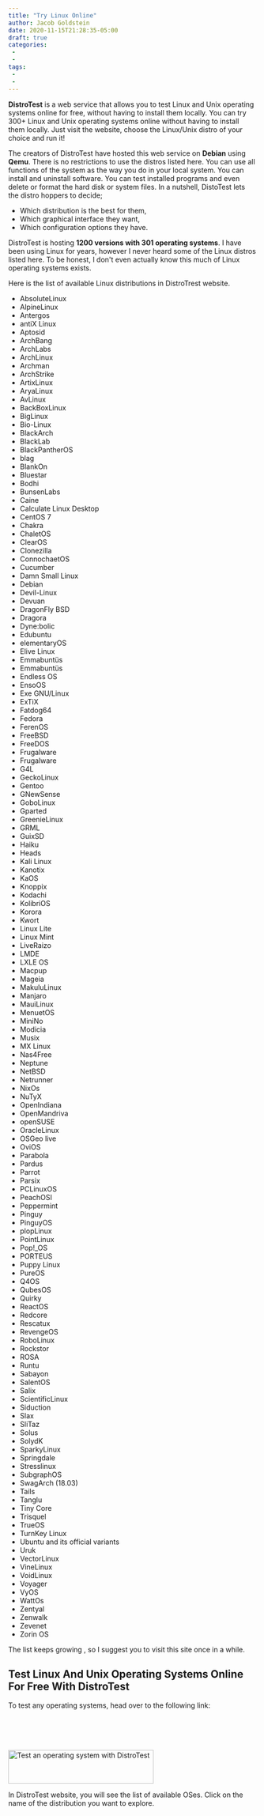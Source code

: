 ```yaml
---
title: "Try Linux Online"
author: Jacob Goldstein
date: 2020-11-15T21:28:35-05:00
draft: true
categories:
 -
 -
tags:
 -
 -
---
```


**DistroTest** is a web service that allows you to test Linux and Unix
operating systems online for free, without having to install them
locally. You can try 300+ Linux and Unix operating systems online
without having to install them locally. Just visit the website, choose
the Linux/Unix distro of your choice and run it!

The creators of DistroTest have hosted this web service on **Debian**
using **Qemu**. There is no restrictions to use the distros listed here.
You can use all functions of the system as the way you do in your local
system. You can install and uninstall software. You can test installed
programs and even delete or format the hard disk or system files. In a
nutshell, DistoTest lets the distro hoppers to decide;

<span class="underline"></span>

-   Which distribution is the best for them,
-   Which graphical interface they want,
-   Which configuration options they have.

DistroTest is hosting **1200 versions with 301 operating systems**. I
have been using Linux for years, however I never heard some of the Linux
distros listed here. To be honest, I don't even actually know this much
of Linux operating systems exists.

Here is the list of available Linux distributions in DistroTrest
website.

-   AbsoluteLinux
-   AlpineLinux
-   Antergos
-   antiX Linux
-   Aptosid
-   ArchBang
-   ArchLabs
-   ArchLinux
-   Archman
-   ArchStrike
-   ArtixLinux
-   AryaLinux
-   AvLinux
-   BackBoxLinux
-   BigLinux
-   Bio-Linux
-   BlackArch
-   BlackLab
-   BlackPantherOS
-   blag
-   BlankOn
-   Bluestar
-   Bodhi
-   BunsenLabs
-   Caine
-   Calculate Linux Desktop
-   CentOS 7
-   Chakra
-   ChaletOS
-   ClearOS
-   Clonezilla
-   ConnochaetOS
-   Cucumber
-   Damn Small Linux
-   Debian
-   Devil-Linux
-   Devuan
-   DragonFly BSD
-   Dragora
-   Dyne:bolic
-   Edubuntu
-   elementaryOS
-   Elive Linux
-   Emmabuntüs
-   Emmabuntüs
-   Endless OS
-   EnsoOS
-   Exe GNU/Linux
-   ExTiX
-   Fatdog64
-   Fedora
-   FerenOS
-   FreeBSD
-   FreeDOS
-   Frugalware
-   Frugalware
-   G4L
-   GeckoLinux
-   Gentoo
-   GNewSense
-   GoboLinux
-   Gparted
-   GreenieLinux
-   GRML
-   GuixSD
-   Haiku
-   Heads
-   Kali Linux
-   Kanotix
-   KaOS
-   Knoppix
-   Kodachi
-   KolibriOS
-   Korora
-   Kwort
-   Linux Lite
-   Linux Mint
-   LiveRaizo
-   LMDE
-   LXLE OS
-   Macpup
-   Mageia
-   MakuluLinux
-   Manjaro
-   MauiLinux
-   MenuetOS
-   MiniNo
-   Modicia
-   Musix
-   MX Linux
-   Nas4Free
-   Neptune
-   NetBSD
-   Netrunner
-   NixOs
-   NuTyX
-   OpenIndiana
-   OpenMandriva
-   openSUSE
-   OracleLinux
-   OSGeo live
-   OviOS
-   Parabola
-   Pardus
-   Parrot
-   Parsix
-   PCLinuxOS
-   PeachOSI
-   Peppermint
-   Pinguy
-   PinguyOS
-   plopLinux
-   PointLinux
-   Pop!\_OS
-   PORTEUS
-   Puppy Linux
-   PureOS
-   Q4OS
-   QubesOS
-   Quirky
-   ReactOS
-   Redcore
-   Rescatux
-   RevengeOS
-   RoboLinux
-   Rockstor
-   ROSA
-   Runtu
-   Sabayon
-   SalentOS
-   Salix
-   ScientificLinux
-   Siduction
-   Slax
-   SliTaz
-   Solus
-   SolydK
-   SparkyLinux
-   Springdale
-   Stresslinux
-   SubgraphOS
-   SwagArch (18.03)
-   Tails
-   Tanglu
-   Tiny Core
-   Trisquel
-   TrueOS
-   TurnKey Linux
-   Ubuntu and its official variants
-   Uruk
-   VectorLinux
-   VineLinux
-   VoidLinux
-   Voyager
-   VyOS
-   WattOs
-   Zentyal
-   Zenwalk
-   Zevenet
-   Zorin OS

The list keeps growing , so I suggest you to visit this site once in a
while.

Test Linux And Unix Operating Systems Online For Free With DistroTest
---------------------------------------------------------------------

To test any operating systems, head over to the following link:

[<img src="data:image/svg+xml,%3Csvg%20xmlns=&#39;http://www.w3.org/2000/svg&#39;%20viewBox=&#39;0%200%20294%2068&#39;%3E%3C/svg%3E" title="Test an operating system with DistroTest" alt="Test an operating system with DistroTest" class="aligncenter wp-image-13718 size-full" width="294" height="68" /><img src="https://ostechnix.com/wp-content/uploads/2018/07/button_distrotest.png" title="Test an operating system with DistroTest" alt="Test an operating system with DistroTest" class="aligncenter wp-image-13718 size-full" width="294" height="68" />](https://distrotest.net/)

In DistroTest website, you will see the list of available OSes. Click on
the name of the distribution you want to explore.

<img src="data:image/svg+xml,%3Csvg%20xmlns=&#39;http://www.w3.org/2000/svg&#39;%20viewBox=&#39;0%200%201354%20580&#39;%3E%3C/svg%3E" title="Test Linux And Unix Operating Systems Online For Free With DistroTest" alt="Test Linux And Unix Operating Systems Online For Free With DistroTest" class="wp-image-24930 size-full" width="1354" height="580" />

<img src="https://ostechnix.com/wp-content/uploads/2019/07/Test-Linux-And-Unix-Operating-Systems-Online-For-Free-With-DistroTest.png" title="Test Linux And Unix Operating Systems Online For Free With DistroTest" alt="Test Linux And Unix Operating Systems Online For Free With DistroTest" class="wp-image-24930 size-full" sizes="(max-width: 1354px) 100vw, 1354px" srcset="https://ostechnix.com/wp-content/uploads/2019/07/Test-Linux-And-Unix-Operating-Systems-Online-For-Free-With-DistroTest.png 1354w, https://ostechnix.com/wp-content/uploads/2019/07/Test-Linux-And-Unix-Operating-Systems-Online-For-Free-With-DistroTest-300x129.png 300w, https://ostechnix.com/wp-content/uploads/2019/07/Test-Linux-And-Unix-Operating-Systems-Online-For-Free-With-DistroTest-1024x439.png 1024w, https://ostechnix.com/wp-content/uploads/2019/07/Test-Linux-And-Unix-Operating-Systems-Online-For-Free-With-DistroTest-768x329.png 768w, https://ostechnix.com/wp-content/uploads/2019/07/Test-Linux-And-Unix-Operating-Systems-Online-For-Free-With-DistroTest-1170x501.png 1170w, https://ostechnix.com/wp-content/uploads/2019/07/Test-Linux-And-Unix-Operating-Systems-Online-For-Free-With-DistroTest-585x251.png 585w" width="1354" height="580" />

Test Linux And Unix Operating Systems Online For Free With DistroTest

To try a Linux distribution of your choice just click on its link and
then click Start button. I am going to test Arch Linux.

<img src="data:image/svg+xml,%3Csvg%20xmlns=&#39;http://www.w3.org/2000/svg&#39;%20viewBox=&#39;0%200%201366%20690&#39;%3E%3C/svg%3E" title="Test Arch Linux Online For Free With DistroTest" alt="Test Arch Linux Online For Free With DistroTest" class="wp-image-24931 size-full" width="1366" height="690" />

<img src="https://ostechnix.com/wp-content/uploads/2019/07/Test-Arch-Linux-Online-For-Free-With-DistroTest.png" title="Test Arch Linux Online For Free With DistroTest" alt="Test Arch Linux Online For Free With DistroTest" class="wp-image-24931 size-full" sizes="(max-width: 1366px) 100vw, 1366px" srcset="https://ostechnix.com/wp-content/uploads/2019/07/Test-Arch-Linux-Online-For-Free-With-DistroTest.png 1366w, https://ostechnix.com/wp-content/uploads/2019/07/Test-Arch-Linux-Online-For-Free-With-DistroTest-300x152.png 300w, https://ostechnix.com/wp-content/uploads/2019/07/Test-Arch-Linux-Online-For-Free-With-DistroTest-1024x517.png 1024w, https://ostechnix.com/wp-content/uploads/2019/07/Test-Arch-Linux-Online-For-Free-With-DistroTest-768x388.png 768w, https://ostechnix.com/wp-content/uploads/2019/07/Test-Arch-Linux-Online-For-Free-With-DistroTest-1170x591.png 1170w, https://ostechnix.com/wp-content/uploads/2019/07/Test-Arch-Linux-Online-For-Free-With-DistroTest-585x295.png 585w" width="1366" height="690" />

Test Arch Linux Online For Free With DistroTest

Now, the Arch Linux live system will start in a new browser window and
you can view it from the built-in **noVNC viewer**. Please enable/allow
the pop-ups in your web browser for this site, otherwise you can't see
the noVNC pop-up window. Also make sure the port range **5700 to 5999**
are not blocked by your firewall or router.

Hit ENTER to continue:

<img src="data:image/svg+xml,%3Csvg%20xmlns=&#39;http://www.w3.org/2000/svg&#39;%20viewBox=&#39;0%200%201366%20690&#39;%3E%3C/svg%3E" title="Try Arch Linux online with DistroTest" alt="Try Arch Linux online with DistroTest" class="wp-image-24932 size-full" width="1366" height="690" />

<img src="https://ostechnix.com/wp-content/uploads/2019/07/Try-Arch-Linux-online-with-DistroTest.png" title="Try Arch Linux online with DistroTest" alt="Try Arch Linux online with DistroTest" class="wp-image-24932 size-full" sizes="(max-width: 1366px) 100vw, 1366px" srcset="https://ostechnix.com/wp-content/uploads/2019/07/Try-Arch-Linux-online-with-DistroTest.png 1366w, https://ostechnix.com/wp-content/uploads/2019/07/Try-Arch-Linux-online-with-DistroTest-300x152.png 300w, https://ostechnix.com/wp-content/uploads/2019/07/Try-Arch-Linux-online-with-DistroTest-1024x517.png 1024w, https://ostechnix.com/wp-content/uploads/2019/07/Try-Arch-Linux-online-with-DistroTest-768x388.png 768w, https://ostechnix.com/wp-content/uploads/2019/07/Try-Arch-Linux-online-with-DistroTest-1170x591.png 1170w, https://ostechnix.com/wp-content/uploads/2019/07/Try-Arch-Linux-online-with-DistroTest-585x295.png 585w" width="1366" height="690" />

Try Arch Linux online with DistroTest

Here is Arch Linux latest edition running in Firefox browser:

<img src="data:image/svg+xml,%3Csvg%20xmlns=&#39;http://www.w3.org/2000/svg&#39;%20viewBox=&#39;0%200%201366%20690&#39;%3E%3C/svg%3E" title="Arch Linux is running in browser" alt="Arch Linux is running in browser" class="wp-image-24933 size-full" width="1366" height="690" />

<img src="https://ostechnix.com/wp-content/uploads/2019/07/Arch-Linux-is-running-in-browser.png" title="Arch Linux is running in browser" alt="Arch Linux is running in browser" class="wp-image-24933 size-full" sizes="(max-width: 1366px) 100vw, 1366px" srcset="https://ostechnix.com/wp-content/uploads/2019/07/Arch-Linux-is-running-in-browser.png 1366w, https://ostechnix.com/wp-content/uploads/2019/07/Arch-Linux-is-running-in-browser-300x152.png 300w, https://ostechnix.com/wp-content/uploads/2019/07/Arch-Linux-is-running-in-browser-1024x517.png 1024w, https://ostechnix.com/wp-content/uploads/2019/07/Arch-Linux-is-running-in-browser-768x388.png 768w, https://ostechnix.com/wp-content/uploads/2019/07/Arch-Linux-is-running-in-browser-1170x591.png 1170w, https://ostechnix.com/wp-content/uploads/2019/07/Arch-Linux-is-running-in-browser-585x295.png 585w" width="1366" height="690" />

Arch Linux is running in browser

If the built-in noVNC doesn't work, you can use any other VNC client
applications. The VNC client login details are given in the same page
itself.

<img src="data:image/svg+xml,%3Csvg%20xmlns=&#39;http://www.w3.org/2000/svg&#39;%20viewBox=&#39;0%200%201366%20690&#39;%3E%3C/svg%3E" title="VNC client login details to access VMs in DistroTest" alt="VNC client login details to access VMs in DistroTest" class="wp-image-24934 size-full" width="1366" height="690" />

<img src="https://ostechnix.com/wp-content/uploads/2019/07/VNC-client-login-details-to-access-VMs-in-DistroTest.png" title="VNC client login details to access VMs in DistroTest" alt="VNC client login details to access VMs in DistroTest" class="wp-image-24934 size-full" sizes="(max-width: 1366px) 100vw, 1366px" srcset="https://ostechnix.com/wp-content/uploads/2019/07/VNC-client-login-details-to-access-VMs-in-DistroTest.png 1366w, https://ostechnix.com/wp-content/uploads/2019/07/VNC-client-login-details-to-access-VMs-in-DistroTest-300x152.png 300w, https://ostechnix.com/wp-content/uploads/2019/07/VNC-client-login-details-to-access-VMs-in-DistroTest-1024x517.png 1024w, https://ostechnix.com/wp-content/uploads/2019/07/VNC-client-login-details-to-access-VMs-in-DistroTest-768x388.png 768w, https://ostechnix.com/wp-content/uploads/2019/07/VNC-client-login-details-to-access-VMs-in-DistroTest-1170x591.png 1170w, https://ostechnix.com/wp-content/uploads/2019/07/VNC-client-login-details-to-access-VMs-in-DistroTest-585x295.png 585w" width="1366" height="690" />

VNC client login details to access VMs in DistroTest

You can now test the live OS, install applications, remove applications,
delete or modify system files, and test a configuration or script.

You can **use this system for an hour** for free. Once the time is
reached, you will be automatically disconnected from the VM.

#### Install Software on live systems

The live systems doesn't have internet connection, so you can't install
any applications from the online repositories. However, you can download
the packages and their dependencies on your local system and upload them
directly into the VM and then install them using the default package
manager. 

Simply start the system you would like and use the file upload section
at the page. The maximum upload size is **10 MB**. To upload multiple
files, please archive it or use the uploader multiple times.

<img src="data:image/svg+xml,%3Csvg%20xmlns=&#39;http://www.w3.org/2000/svg&#39;%20viewBox=&#39;0%200%201366%20688&#39;%3E%3C/svg%3E" title="Upload files to VMs running in DistroTest" alt="Upload files to VMs in DistroTest" class="wp-image-24935 size-full" width="1366" height="688" />

<img src="https://ostechnix.com/wp-content/uploads/2019/07/Upload-files-to-VMs-in-DistroTest.png" title="Upload files to VMs running in DistroTest" alt="Upload files to VMs in DistroTest" class="wp-image-24935 size-full" sizes="(max-width: 1366px) 100vw, 1366px" srcset="https://ostechnix.com/wp-content/uploads/2019/07/Upload-files-to-VMs-in-DistroTest.png 1366w, https://ostechnix.com/wp-content/uploads/2019/07/Upload-files-to-VMs-in-DistroTest-300x151.png 300w, https://ostechnix.com/wp-content/uploads/2019/07/Upload-files-to-VMs-in-DistroTest-1024x516.png 1024w, https://ostechnix.com/wp-content/uploads/2019/07/Upload-files-to-VMs-in-DistroTest-768x387.png 768w, https://ostechnix.com/wp-content/uploads/2019/07/Upload-files-to-VMs-in-DistroTest-1170x589.png 1170w, https://ostechnix.com/wp-content/uploads/2019/07/Upload-files-to-VMs-in-DistroTest-585x295.png 585w" width="1366" height="688" />

Upload files to VMs running in DistroTest

#### Shutdown / stop VMs

Once you're done, shutdown it from the VM itself. You can also do it
from the the DistroTest page as well.

<img src="data:image/svg+xml,%3Csvg%20xmlns=&#39;http://www.w3.org/2000/svg&#39;%20viewBox=&#39;0%200%201366%20689&#39;%3E%3C/svg%3E" title="Shutdown or reset VMs in DistroTest" alt="Shutdown or reset VMs in DistroTest" class="wp-image-24936 size-full" width="1366" height="689" />

<img src="https://ostechnix.com/wp-content/uploads/2019/07/Shutdown-or-reset-VMs-in-DistroTest.png" title="Shutdown or reset VMs in DistroTest" alt="Shutdown or reset VMs in DistroTest" class="wp-image-24936 size-full" sizes="(max-width: 1366px) 100vw, 1366px" srcset="https://ostechnix.com/wp-content/uploads/2019/07/Shutdown-or-reset-VMs-in-DistroTest.png 1366w, https://ostechnix.com/wp-content/uploads/2019/07/Shutdown-or-reset-VMs-in-DistroTest-300x151.png 300w, https://ostechnix.com/wp-content/uploads/2019/07/Shutdown-or-reset-VMs-in-DistroTest-1024x516.png 1024w, https://ostechnix.com/wp-content/uploads/2019/07/Shutdown-or-reset-VMs-in-DistroTest-768x387.png 768w, https://ostechnix.com/wp-content/uploads/2019/07/Shutdown-or-reset-VMs-in-DistroTest-1170x590.png 1170w, https://ostechnix.com/wp-content/uploads/2019/07/Shutdown-or-reset-VMs-in-DistroTest-585x295.png 585w" width="1366" height="689" />

Shutdown or reset VMs in DistroTest

After every shutdown, everything will be reset to the default settings.

#### Conclusion

What they did on DistroTest is really a commendable job. They must have
put so much effort and time to host all VMs. DistroTest service can be
useful for those who wants to quickly test a Linux/Unix operating system
online. It works just fine as far as I tested in a 4G Internet
connection.

Give it a try and tell us your thoughts on it in the comment section
below.

**Thanks for stopping by!**
